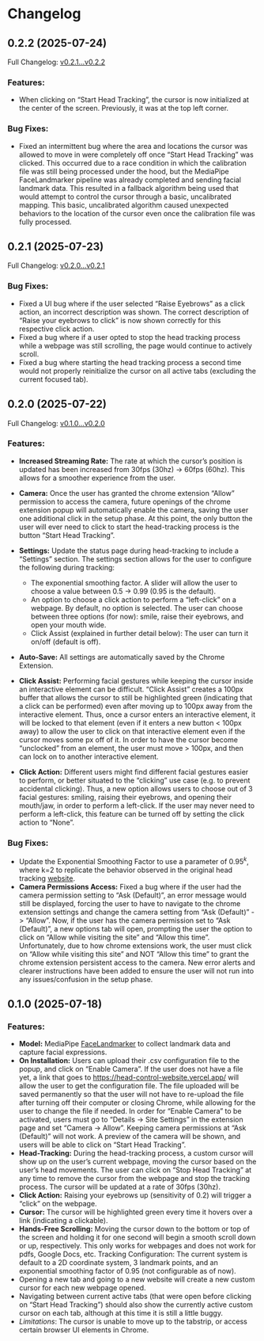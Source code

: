 # Changelog

## 0.2.2 (2025-07-24)

Full Changelog: [v0.2.1...v0.2.2](https://github.com/thshao2/head-tracking-chrome-extension/compare/v0.2.1...v0.2.2)

### Features:
- When clicking on “Start Head Tracking”, the cursor is now initialized at the center of the screen. Previously, it was at the top left corner. 

### Bug Fixes:
- Fixed an intermittent bug where the area and locations the cursor was allowed to move in were completely off once “Start Head Tracking” was clicked. This occurred due to a race condition in which the calibration file was still being processed under the hood, but the MediaPipe FaceLandmarker pipeline was already completed and sending facial landmark data. This resulted in a fallback algorithm being used that would attempt to control the cursor through a basic, uncalibrated mapping. This basic, uncalibrated algorithm caused unexpected behaviors to the location of the cursor even once the calibration file was fully processed.

## 0.2.1 (2025-07-23)

Full Changelog: [v0.2.0...v0.2.1](https://github.com/thshao2/head-tracking-chrome-extension/compare/v0.2.0...v0.2.1)

### Bug Fixes:
- Fixed a UI bug where if the user selected “Raise Eyebrows” as a click action, an incorrect description was shown. The correct description of “Raise your eyebrows to click” is now shown correctly for this respective click action.
- Fixed a bug where if a user opted to stop the head tracking process while a webpage was still scrolling, the page would continue to actively scroll.
- Fixed a bug where starting the head tracking process a second time would not properly reinitialize the cursor on all active tabs (excluding the current focused tab).

## 0.2.0 (2025-07-22)

Full Changelog: [v0.1.0...v0.2.0](https://github.com/thshao2/head-tracking-chrome-extension/compare/v0.1.0...v0.2.0)

### Features:
- **Increased Streaming Rate:** The rate at which the cursor’s position is updated has been increased from 30fps (30hz) -> 60fps (60hz). This allows for a smoother experience from the user.

- **Camera:** Once the user has granted the chrome extension “Allow” permission to access the camera, future openings of the chrome extension popup will automatically enable the camera, saving the user one additional click in the setup phase. At this point, the only button the user will ever need to click to start the head-tracking process is the button “Start Head Tracking”.
- **Settings:** Update the status page during head-tracking to include a “Settings” section. The settings section allows for the user to configure the following during tracking:
  - The exponential smoothing factor. A slider will allow the user to choose a value between 0.5 -> 0.99 (0.95 is the default).
  - An option to choose a click action to perform a “left-click” on a webpage. By default, no option is selected. The user can choose between three options (for now): smile, raise their eyebrows, and open your mouth wide.
  - Click Assist (explained in further detail below): The user can turn it on/off (default is off).
- **Auto-Save:** All settings are automatically saved by the Chrome Extension.
- **Click Assist:** Performing facial gestures while keeping the cursor inside an interactive element can be difficult. “Click Assist” creates a 100px buffer that allows the cursor to still be highlighted green (indicating that a click can be performed) even after moving up to 100px away from the interactive element. Thus, once a cursor enters an interactive element, it will be locked to that element (even if it enters a new button < 100px away) to allow the user to click on that interactive element even if the cursor moves some px off of it. In order to have the cursor become “unclocked” from an element, the user must move > 100px, and then can lock on to another interactive element.
- **Click Action:** Different users might find different facial gestures easier to perform, or better situated to the “clicking” use case (e.g. to prevent accidental clicking). Thus, a new option allows users to choose out of 3 facial gestures: smiling, raising their eyebrows, and opening their mouth/jaw, in order to perform a left-click. If the user may never need to perform a left-click, this feature can be turned off by setting the click action to “None”.


### Bug Fixes:

- Update the Exponential Smoothing Factor to use a parameter of $0.95^k$, where k=2 to replicate the behavior observed in the original head tracking [website](https://head-control-website.vercel.app/).
- **Camera Permissions Access:** Fixed a bug where if the user had the camera permission setting to “Ask (Default)”, an error message would still be displayed, forcing the user to have to navigate to the chrome extension settings and change the camera setting from “Ask (Default)” -> “Allow”. Now, if the user has the camera permission set to “Ask (Default)”, a new options tab will open, prompting the user the option to click on “Allow while visiting the site” and “Allow this time”. Unfortunately, due to how chrome extensions work, the user must click on “Allow while visiting this site” and NOT “Allow this time” to grant the chrome extension persistent access to the camera. New error alerts and clearer instructions have been added to ensure the user will not run into any issues/confusion in the setup phase.

## 0.1.0 (2025-07-18)

### Features:
- **Model:** MediaPipe [FaceLandmarker](https://ai.google.dev/edge/mediapipe/solutions/vision/face_landmarker) to collect landmark data and capture facial expressions.
- **On Installation:** Users can upload their .csv configuration file to the popup, and click on “Enable Camera”. If the user does not have a file yet, a link that goes to https://head-control-website.vercel.app/ will allow the user to get the configuration file. The file uploaded will be saved permanently so that the user will not have to re-upload the file after turning off their computer or closing Chrome, while allowing for the user to change the file if needed. In order for “Enable Camera” to be activated, users must go to “Details -> Site Settings” in the extension page and set “Camera -> Allow”. Keeping camera permissions at “Ask (Default)” will not work. A preview of the camera will be shown, and users will be able to click on “Start Head Tracking”.
- **Head-Tracking:** During the head-tracking process, a custom cursor will show up on the user’s current webpage, moving the cursor based on the user’s head movements. The user can click on “Stop Head Tracking” at any time to remove the cursor from the webpage and stop the tracking process. The cursor will be updated at a rate of 30fps (30hz).
- **Click Action:** Raising your eyebrows up (sensitivity of 0.2) will trigger a “click” on the webpage.
- **Cursor:** The cursor will be highlighted green every time it hovers over a link (indicating a clickable).
- **Hands-Free Scrolling:** Moving the cursor down to the bottom or top of the screen and holding it for one second will begin a smooth scroll down or up, respectively. This only works for webpages and does not work for pdfs, Google Docs, etc.
Tracking Configuration: The current system is default to a 2D coordinate system, 3 landmark points, and an exponential smoothing factor of 0.95 (not configurable as of now).
- Opening a new tab and going to a new website will create a new custom cursor for each new webpage opened.
- Navigating between current active tabs (that were open before clicking on “Start Head Tracking”) should also show the currently active custom cursor on each tab, although at this time it is still a little buggy.
- _Limitations_: The cursor is unable to move up to the tabstrip, or access certain browser UI elements in Chrome.